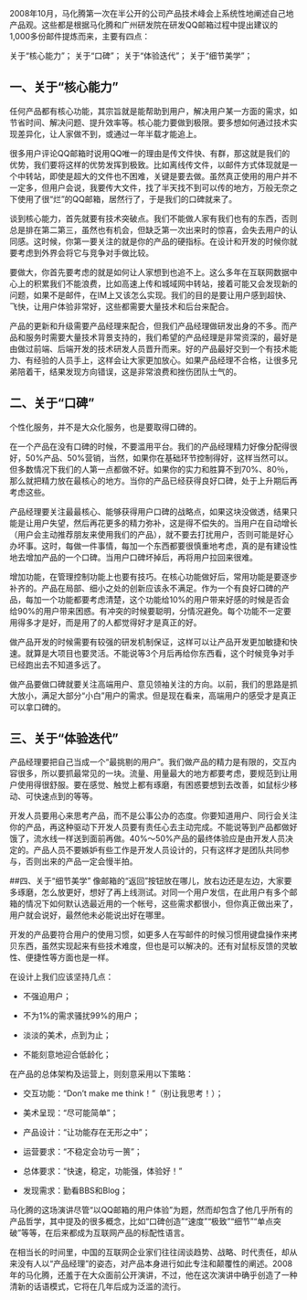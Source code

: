 2008年10月，马化腾第一次在半公开的公司产品技术峰会上系统性地阐述自己地产品观。这些都是根据马化腾和广州研发院在研发QQ邮箱过程中提出建议的1,000多份邮件提炼而来，主要有四点：

关于“核心能力”；
关于“口碑”；
关于“体验迭代”；
关于“细节美学”；



## 一、关于“核心能力”
任何产品都有核心功能，其宗旨就是能帮助到用户，解决用户某一方面的需求，如节省时间、解决问题、提升效率等。核心能力要做到极限。要多想如何通过技术实现差异化，让人家做不到，或通过一年半载才能追上。

很多用户评论QQ邮箱时说用QQ唯一的理由是传文件快、有群，那这就是我们的优势，我们要将这样的优势发挥到极致。比如离线传文件，以邮件方式体现就是一个中转站，即使是超大的文件也不困难，关键是要去做。虽然真正使用的用户并不一定多，但用户会说，我要传大文件，找了半天找不到可以传的地方，万般无奈之下使用了很“烂”的QQ邮箱，居然行了，于是我们的口碑就来了。

谈到核心能力，首先就要有技术突破点。我们不能做人家有我们也有的东西，否则总是排在第二第三，虽然也有机会，但缺乏第一次出来时的惊喜，会失去用户的认同感。这时候，你第一要关注的就是你的产品的硬指标。在设计和开发的时候你就要考虑到外界会将它与竞争对手做比较。

要做大，你首先要考虑的就是如何让人家想到也追不上。这么多年在互联网数据中心上的积累我们不能浪费，比如高速上传和城域网中转站，接着可能又会发现新的问题，如果不是邮件，在IM上又该怎么实现。我们的目的是要让用户感到超快、飞快，让用户体验非常好，这些都需要大量技术和后台来配合。

产品的更新和升级需要产品经理来配合，但我们产品经理做研发出身的不多。而产品和服务时需要大量技术背景支持的，我们希望的产品经理是非常资深的，最好是由做过前端、后端开发的技术研发人员晋升而来。好的产品最好交到一个有技术能力、有经验的人员手上，这样会让大家更加放心。如果产品经理不合格，让很多兄弟陪着干，结果发现方向错误，这是非常浪费和挫伤团队士气的。



## 二、关于“口碑”
个性化服务，并不是大众化服务，也是要取得口碑的。

在一个产品在没有口碑的时候，不要滥用平台。我们的产品经理精力好像分配得很好，50%产品、50%营销，当然，如果你在基础环节控制得好，这样当然可以。但多数情况下我们的人第一点都做不好。如果你的实力和胜算不到70%、80％，那么就把精力放在最核心的地方。当你的产品已经获得良好口碑，处于上升期后再考虑这些。

产品经理要关注最最核心、能够获得用户口碑的战略点，如果这块没做透，结果只能是让用户失望，然后再花更多的精力弥补，这是得不偿失的。当用户在自动增长（用户会主动推荐朋友来使用我们的产品），就不要去打扰用户，否则可能是好心办坏事。这时，每做一件事情，每加一个东西都要很慎重地考虑，真的是有建设性地去增加产品的一个口碑。当用户口碑坏掉后，再将用户拉回来很难。

增加功能，在管理控制功能上也要有技巧。在核心功能做好后，常用功能是要逐步补齐的。产品在局部、细小之处的创新应该永不满足。作为一个有良好口碑的产品，每加一个功能都要考虑清楚，这个功能给10%的用户带来好感的时候是否会给90%的用户带来困惑。有冲突的时候要聪明，分情况避免。每个功能不一定要用得多才是好，而是用了的人都觉得好才是真正的好。

做产品开发的时候需要有较强的研发机制保证，这样可以让产品开发更加敏捷和快速。就算是大项目也要灵活。不能说等3个月后再给你东西看，这个时候竞争对手已经跑出去不知道多远了。

做产品要做口碑就要关注高端用户、意见领袖关注的方向。以前，我们的思路是抓大放小，满足大部分“小白”用户的需求。但是现在看来，高端用户的感受才是真正可以拿口碑的。



## 三、关于“体验迭代”
产品经理要把自己当成一个“最挑剔的用户”。我们做产品的精力是有限的，交互内容很多，所以要抓最常见的一块。流量、用量最大的地方都要考虑，要规范到让用户使用得很舒服。要在感觉、触觉上都有琢磨，有困惑要想到去改善，如鼠标少移动、可快速点到的等等。

开发人员要用心来思考产品，而不是公事公办的态度。你要知道用户、同行会关注你的产品，再这种驱动下开发人员要有责任心去主动完成。不能说等到产品都做好饿了，流水线一样送到面前再做。40%～50%产品的最终体验应是由开发人员决定的。产品人员不要嫉妒有些工作是开发人员设计的，只有这样才是团队共同参与，否则出来的产品一定会慢半拍。



##四、关于“细节美学”
像邮箱的“返回”按钮放在哪儿，放右边还是左边，大家要多琢磨，怎么放更好，想好了再上线测试。对同一个用户发信，在此用户有多个邮箱的情况下如何默认选最近用的一个帐号，这些需求都很小，但你真正做出来了，用户就会说好，最然他未必能说出好在哪里。

开发的产品要符合用户的使用习惯，如更多人在写邮件的时候习惯用键盘操作来拷贝东西，虽然实现起来有些技术难度，但也是可以解决的。还有对鼠标反馈的灵敏性、便捷性等方面也是一样。

在设计上我们应该坚持几点：

- 不强迫用户；

- 不为1%的需求骚扰99%的用户；

- 淡淡的美术，点到为止；

- 不能刻意地迎合低龄化；

在产品的总体架构及运营上，则刻意采用以下策略：

- 交互功能：“Don’t make me think！”（别让我思考！）；

- 美术呈现：“尽可能简单”；

- 产品设计：“让功能存在无形之中”；

- 运营要求：“不稳定会功亏一篑”；

- 总体要求：“快速，稳定，功能强，体验好！”

- 发现需求：勤看BBS和Blog；



马化腾的这场演讲尽管“以QQ邮箱的用户体验”为题，然而却包含了他几乎所有的产品哲学，其中提及的很多概念，比如“口碑创造”“速度”“极致”“细节”“单点突破”等等，在后来都成为互联网产品的标配性语言。

在相当长的时间里，中国的互联网企业家们往往阔谈趋势、战略、时代责任，却从来没有人以“产品经理”的姿态，对产品本身进行如此专注和颠覆性的阐述。2008年的马化腾，还羞于在大众面前公开演讲，不过，他在这次演讲中确乎创造了一种清新的话语模式，它将在几年后成为泛滥的流行。
